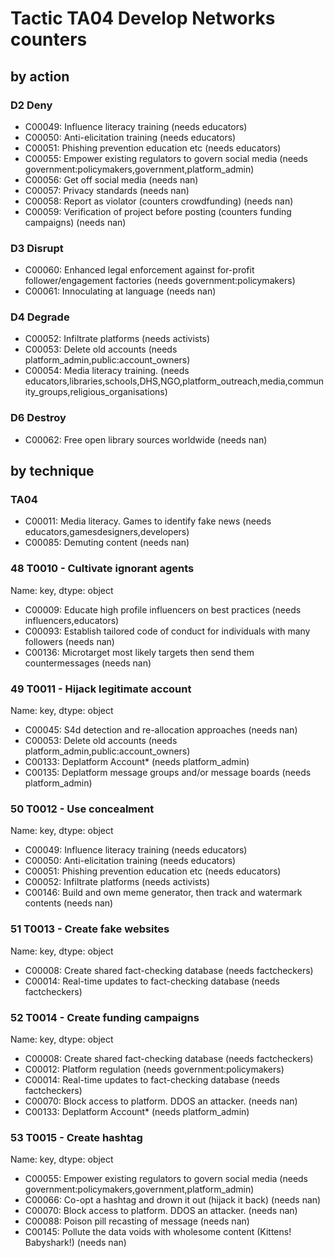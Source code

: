 # Tactic TA04 Develop Networks counters

## by action


### D2 Deny
* C00049: Influence literacy training (needs educators)
* C00050: Anti-elicitation training (needs educators)
* C00051: Phishing prevention education etc (needs educators)
* C00055: Empower existing regulators to govern social media (needs government:policymakers,government,platform_admin)
* C00056: Get off social media (needs nan)
* C00057: Privacy standards (needs nan)
* C00058: Report as violator (counters crowdfunding) (needs nan)
* C00059: Verification of project before posting (counters funding campaigns) (needs nan)

### D3 Disrupt
* C00060: Enhanced legal enforcement against for-profit follower/engagement factories (needs government:policymakers)
* C00061: Innoculating at language (needs nan)

### D4 Degrade
* C00052: Infiltrate platforms (needs activists)
* C00053: Delete old accounts (needs platform_admin,public:account_owners)
* C00054: Media literacy training.  (needs educators,libraries,schools,DHS,NGO,platform_outreach,media,community_groups,religious_organisations)

### D6 Destroy
* C00062: Free open library sources worldwide (needs nan)

## by technique


### TA04
* C00011: Media literacy. Games to identify fake news (needs educators,gamesdesigners,developers)
* C00085: Demuting content (needs nan)

### 48    T0010 - Cultivate ignorant agents
Name: key, dtype: object
* C00009: Educate high profile influencers on best practices (needs influencers,educators)
* C00093: Establish tailored code of conduct for individuals with many followers (needs nan)
* C00136: Microtarget most likely targets then send them countermessages (needs nan)

### 49    T0011 - Hijack legitimate account
Name: key, dtype: object
* C00045: S4d detection and re-allocation approaches (needs nan)
* C00053: Delete old accounts (needs platform_admin,public:account_owners)
* C00133: Deplatform Account* (needs platform_admin)
* C00135: Deplatform message groups and/or message boards (needs platform_admin)

### 50    T0012 - Use concealment
Name: key, dtype: object
* C00049: Influence literacy training (needs educators)
* C00050: Anti-elicitation training (needs educators)
* C00051: Phishing prevention education etc (needs educators)
* C00052: Infiltrate platforms (needs activists)
* C00146: Build and own meme generator, then track and watermark contents (needs nan)

### 51    T0013 - Create fake websites
Name: key, dtype: object
* C00008: Create shared fact-checking database (needs factcheckers)
* C00014: Real-time updates to fact-checking database (needs factcheckers)

### 52    T0014 - Create funding campaigns
Name: key, dtype: object
* C00008: Create shared fact-checking database (needs factcheckers)
* C00012: Platform regulation (needs government:policymakers)
* C00014: Real-time updates to fact-checking database (needs factcheckers)
* C00070: Block access to platform. DDOS an attacker. (needs nan)
* C00133: Deplatform Account* (needs platform_admin)

### 53    T0015 - Create hashtag
Name: key, dtype: object
* C00055: Empower existing regulators to govern social media (needs government:policymakers,government,platform_admin)
* C00066: Co-opt a hashtag and drown it out (hijack it back) (needs nan)
* C00070: Block access to platform. DDOS an attacker. (needs nan)
* C00088: Poison pill recasting of message (needs nan)
* C00145: Pollute the data voids with wholesome content (Kittens! Babyshark!) (needs nan)
